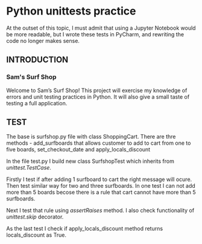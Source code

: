 # Python unittests practice #

At the outset of this topic, I must admit that using a Jupyter Notebook would be more readable, but I wrote these tests in PyCharm, and rewriting the code no longer makes sense.

## INTRODUCTION

### Sam's Surf Shop
Welcome to Sam’s Surf Shop! This project will exercise my knowledge of errors and unit testing practices in Python. It will also give  a small taste of testing a full application.

## TEST


The base is surfshop.py file with class ShoppingCart.
There are thre methods - add_surfboards that allows customer to add to cart from one to five boards,
set_checkout_date and apply_locals_discount

In the file test.py I build new class SurfshopTest which inherits from *unittest.TestCase*.

Firstly I test if after adding 1 surfboard to cart the right message will ocure.
Then test similar way for two and three surfboards. In one test I can not add more than 5 boards becose there is a rule that cart cannot have more than 5 surfboards.

Next I test that rule using *assertRaises* method. I also check functionality of *unittest.skip* decorator.

As the last test I check if apply_locals_discount method returns locals_discount as True.
